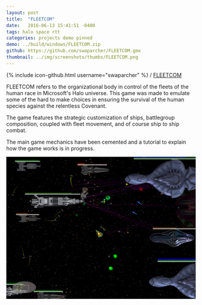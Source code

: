 ```yaml
---
layout: post
title:  "FLEETCOM"
date:   2016-06-13 15:41:51 -0400
tags: halo space rtt
categories: projects demo pinned
demo: ../build/windows/FLEETCOM.zip
github: https://github.com/swaparcher/FLEETCOM.gmx
thumbnail: ../img/screenshots/thumbs/FLEETCOM.png
---
```


{% include icon-github.html username="swaparcher" %} /
[FLEETCOM]({{page.github}})

FLEETCOM refers to the organizational body in control of the fleets of the human race in 
Microsoft's Halo universe. This game was made to emulate some of the hard to make choices 
in ensuring the survival of the human species against the relentless Covenant.

The game features the strategic customization of ships, battlegroup composition, coupled with fleet movement,
and of course ship to ship combat.

The main game mechanics have been cemented and a tutorial to explain how the game works is in progress.

![Screenshot](../img/screenshots/FLEETCOM.png)